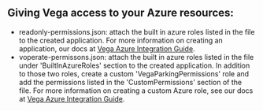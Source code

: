 ## Giving Vega access to your Azure resources:
- readonly-permissions.json: attach the built in azure roles listed in the file to the created application. For more information on creating an application, our docs at [Vega Azure Integration Guide](https://docs.vegacloud.io/docs/providers/azure). 
- voperate-permissons.json: attach the built in azure roles listed in the file under 'BuiltInAzureRoles' section to the created application. In addition to those two roles, create a custom 'VegaParkingPermissions' role and add the permissions listed in the 'CustomPermissions' section of the file. For more information on creating a custom Azure role, see our docs at [Vega Azure Integration Guide](https://docs.vegacloud.io/docs/providers/azure).
